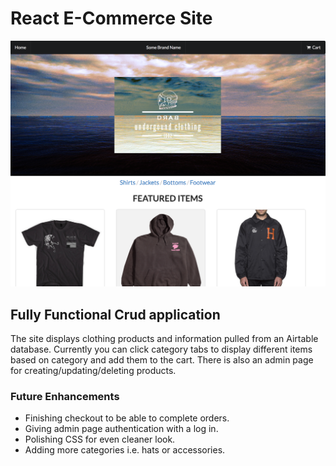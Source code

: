 # React E-Commerce Site

![index](screenshots/HomePage.png)

## Fully Functional Crud application

The site displays clothing products and information pulled from an Airtable database. Currently you can click category tabs to display different items based on category and add them to the cart. There is also an admin page for creating/updating/deleting products.

### Future Enhancements

- Finishing checkout to be able to complete orders.
- Giving admin page authentication with a log in.
- Polishing CSS for even cleaner look.
- Adding more categories i.e. hats or accessories.
